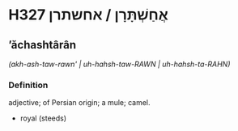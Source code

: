 # H327 אֲחַשְׁתָּרָן / אחשתרן

## ʼăchashtârân

_(akh-ash-taw-rawn' | uh-hahsh-taw-RAWN | uh-hahsh-ta-RAHN)_

### Definition

adjective; of Persian origin; a mule; camel.

- royal (steeds)
